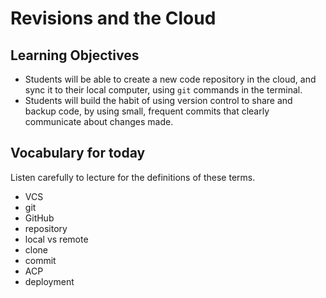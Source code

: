 # Revisions and the Cloud

## Learning Objectives

- Students will be able to create a new code repository in the cloud, and sync it to their local computer, using `git` commands in the terminal. 
- Students will build the habit of using version control to share and backup code, by using small, frequent commits that clearly communicate about changes made. 


## Vocabulary for today

Listen carefully to lecture for the definitions of these terms.

- VCS
- git
- GitHub
- repository
- local vs remote
- clone
- commit
- ACP
- deployment
